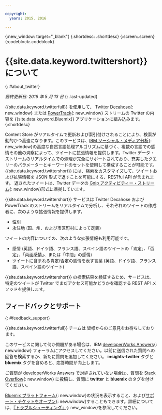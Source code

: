 ```yaml
---

copyright:
  years: 2015, 2016

---
```


{:new_window: target="_blank"}
{:shortdesc: .shortdesc}
{:screen:.screen}
{:codeblock:.codeblock}

# {{site.data.keyword.twittershort}} について
{: #about_twitter}

*最終更新日: 2016 年 5 月 13 日*
{: .last-updated}

{{site.data.keyword.twitterfull}} を使用して、 Twitter [Decahose](http://support.gnip.com/apis/firehose/overview.html){: new_window} または [PowerTrack](http://support.gnip.com/apis/powertrack/overview.html){: new_window} ストリームの Twitter の内容を {{site.data.keyword.Bluemix}} アプリケーションに組み込みます。
{:shortdesc}

Content Store がリアルタイムで更新および索引付けされることにより、検索が動的かつ高速になります。このサービスは、[IBM ソーシャル・メディア分析](http://www.ibm.com/software/products/en/social-media-analytics/){: new_window}の高度な自然言語処理アルゴリズムに基づく、複数の言語での感情その他の洞察によって、ツイートに拡張情報を提供します。Twitter データ・ストリームのリアルタイムでの処理が完全にサポートされており、充実したクエリーのパラメーターとキーワードのセットを使用して構成することが可能です。{{site.data.keyword.twittershort}} には、検索をカスタマイズして、ツイートおよび拡張情報を JSON 形式で返すことを可能にする、RESTful API が含まれます。
			返されたツイートは、Twitter データの [Gnip アクティビティー・ストリーム](http://support.gnip.com/sources/twitter/data_format.html){: new_window}形式に準拠しています。

{{site.data.keyword.twittershort}} サービスは Twitter Decahose および PowerTrack のストリームをリアルタイムで分析し、それぞれのツイートの作成者に、次のような拡張情報を提供します。
* 性別
* 永住地 (国、州、および市区町村によって定義)

ツイートの内容についての、次のような拡張情報も利用可能です。

* 感情 (英語、ドイツ語、フランス語、スペイン語のツイートの「肯定」、「否定」、「両面感情」、または「中間」の感情)
* ツイートに含まれる肯定/否定の感情を表す言葉 (英語、ドイツ語、フランス語、スペイン語のツイート)

{{site.data.keyword.twittershort}} の検索結果を検証するため、サービスは、特定のツイートが Twitter でまだアクセス可能かどうかを確認する REST API メソッドを提供します。 

## フィードバックとサポート 
{: #feedback_support}

{{site.data.keyword.twitterfull}} チームは
		皆様からのご意見をお待ちしております。

このサービスに関して何か問題がある場合は、IBM [developerWorks Answers](https://developer.ibm.com/answers/topics/insights-twitter/?smartspace=bluemix){: new.window} フォーラムにアクセスしてください。以前に送信された質問への回答を検索するか、新たに質問を追加してください。
**insights-twitter** タグと **bluemix** タグを含めると、応答時間が向上します。

ご質問が developerWorks Answers で対処されていない場合は、質問を [Stack Overflow](http://stackoverflow.com/search?q=twitter+bluemix){: new.window} に投稿し、質問に **twitter** と **bluemix** のタグを付けてください。

[Bluemix プラットフォーム](https://developer.ibm.com/bluemix/support/#status){: new.window}の状況を表示すること、および[サポート・チケットをオープン](https://cloudoe.support.ibmcloud.com/ics/support/default.asp?deptid=31036&offering=ibmbluemix){: new.window}することもできます。詳細については、[『トラブルシューティング』](https://console.{DomainName}/docs/troubleshoot/troubleshoot.html){: new_window}を参照してください。
